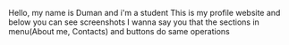Hello, my name is Duman and i'm a student
This is my profile website and below you can see screenshots
I wanna say you that the sections in menu(About me, Contacts) and buttons do same operations